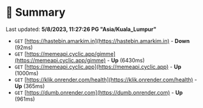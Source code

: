 # 📖 Summary
Last updated: **5/8/2023, 11:27:26 PG "Asia/Kuala_Lumpur"**

- `GET` [https://hastebin.amarkim.in](https://hastebin.amarkim.in) - **Down** (92ms)
- `GET` [https://memeapi.cyclic.app/gimme](https://memeapi.cyclic.app/gimme) - **Up** (6430ms)
- `GET` [https://memeapi.cyclic.app](https://memeapi.cyclic.app) - **Up** (1000ms)
- `GET` [https://klik.onrender.com/health](https://klik.onrender.com/health) - **Up** (365ms)
- `GET` [https://dumb.onrender.com](https://dumb.onrender.com) - **Up** (961ms)
